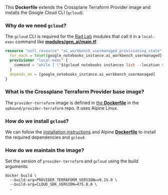 This **Dockerfile** extends the Crossplane Terraform Provider image and installs the Google Cloud CLI (`gcloud`).

### Why do we need `gcloud`?

The `gcloud` CLI is required for the [Rad Lab](https://github.com/GoogleCloudPlatform/rad-lab/tree/v13.3.1/modules) modules that call it in a `local-exec` command like [**modules/gen_ai/main.tf**](https://github.com/GoogleCloudPlatform/rad-lab/blob/v13.3.1/modules/gen_ai/main.tf#L181-L188):

```tf
resource "null_resource" "ai_workbench_usermanaged_provisioning_state" {
  for_each = toset(google_notebooks_instance.ai_workbench_usermanaged[*].name)
  provisioner "local-exec" {
    command = "while [ \"$(gcloud notebooks instances list --location ${var.zone} --project ${local.project.project_id} --filter 'NAME:${each.value} AND STATE:ACTIVE' --format 'value(STATE)' | wc -l | xargs)\" != 1 ]; do echo \"${each.value} not active yet.\"; done"
  }
  depends_on = [google_notebooks_instance.ai_workbench_usermanaged]
}
```

### What is the Crossplane Terraform Provider base image?

The `provider-terraform` image is defined in [the **Dockerfile**](https://github.com/upbound/provider-terraform/blob/main/cluster/images/provider-terraform/Dockerfile) in the `upbound/provider-terraform` repo. It uses Alpine Linux.

### How do we install `gcloud`?

We can follow the [installation instructions](https://cloud.google.com/sdk/docs/install#linux) and Alpine [**Dockerfile**](https://github.com/GoogleCloudPlatform/cloud-sdk-docker/blob/master/alpine/Dockerfile) to install the required dependencies and `gcloud`.

### How do we maintain the image?

Set the version of `provider-terraform` and `gcloud` using the build arguments:

```
docker build \
  --build-arg=PROVIDER_TERRAFORM_VERSION=v0.15.0 \
  --build-arg=CLOUD_SDK_VERSION=475.0.0 \
  .
```